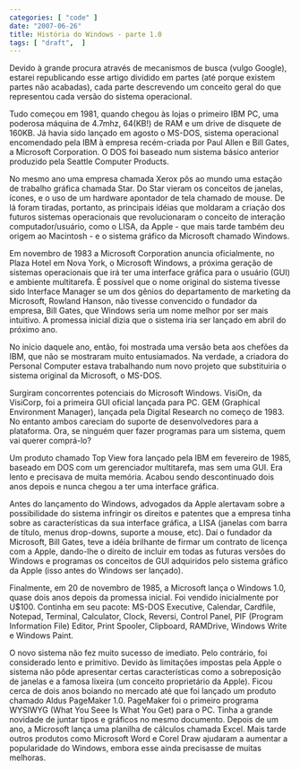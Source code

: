 ```yaml
---
categories: [ "code" ]
date: "2007-06-26"
title: História do Windows - parte 1.0
tags: [ "draft",  ]
---
```

Devido à grande procura através de mecanismos de busca (vulgo Google), estarei republicando esse artigo dividido em partes (até porque existem partes não acabadas), cada parte descrevendo um conceito geral do que representou cada versão do sistema operacional.

Tudo começou em 1981, quando chegou às lojas o primeiro IBM PC, uma poderosa máquina de 4.7mhz, 64(KB!) de RAM e um drive de disquete de 160KB. Já havia sido lançado em agosto o MS-DOS, sistema operacional encomendado pela IBM à empresa recém-criada por Paul Allen e Bill Gates, a Microsoft Corporation. O DOS foi baseado num sistema básico anterior produzido pela Seattle Computer Products.

No mesmo ano uma empresa chamada Xerox pôs ao mundo uma estação de trabalho gráfica chamada Star. Do Star vieram os conceitos de janelas, ícones, e o uso de um hardware apontador de tela chamado de mouse. De lá foram tiradas, portanto, as principais idéias que moldaram a criação dos futuros sistemas operacionais que revolucionaram o conceito de interação computador/usuário, como o LISA, da Apple - que mais tarde também deu origem ao Macintosh - e o sistema gráfico da Microsoft chamado Windows.

Em novembro de 1983 a Microsoft Corporation anuncia oficialmente, no Plaza Hotel em Nova York, o Microsoft Windows, a próxima geração de sistemas operacionais que irá ter uma interface gráfica para o usuário (GUI) e ambiente multitarefa. É possível que o nome original do sistema tivesse sido Interface Manager se um dos gênios do departamento de marketing da Microsoft, Rowland Hanson, não tivesse convencido o fundador da empresa, Bill Gates, que Windows seria um nome melhor por ser mais intuitivo. A promessa inicial dizia que o sistema iria ser lançado em abril do próximo ano.

No início daquele ano, então, foi mostrada uma versão beta aos chefões da IBM, que não se mostraram muito entusiamados. Na verdade, a criadora do Personal Computer estava trabalhando num novo projeto que substituiria o sistema original da Microsoft, o MS-DOS.

Surgiram concorrentes potenciais do Microsoft Windows. VisiOn, da VisiCorp, foi a primeira GUI oficial lançada para PC. GEM (Graphical Environment Manager), lançada pela Digital Research no começo de 1983. No entanto ambos careciam do suporte de desenvolvedores para a plataforma. Ora, se ninguém quer fazer programas para um sistema, quem vai querer comprá-lo?

Um produto chamado Top View fora lançado pela IBM em fevereiro de 1985, baseado em DOS com um gerenciador multitarefa, mas sem uma GUI. Era lento e precisava de muita memória. Acabou sendo descontinuado dois anos depois e nunca chegou a ter uma interface gráfica.

Antes do lançamento do Windows, advogados da Apple alertavam sobre a possibilidade do sistema infringir os direitos e patentes que a empresa tinha sobre as características da sua interface gráfica, a LISA (janelas com barra de título, menus drop-downs, suporte a mouse, etc). Daí o fundador da Microsoft, Bill Gates, teve a idéia brilhante de firmar um contrato de licença com a Apple, dando-lhe o direito de incluir em todas as futuras versões do Windows e programas os conceitos de GUI adquiridos pelo sistema gráfico da Apple (isso antes do Windows ser lançado).

Finalmente, em 20 de novembro de 1985, a Microsoft lança o Windows 1.0, quase dois anos depois da promessa inicial. Foi vendido inicialmente por U$100. Continha em seu pacote: MS-DOS Executive, Calendar, Cardfile, Notepad, Terminal, Calculator, Clock, Reversi, Control Panel, PIF (Program Information File) Editor, Print Spooler, Clipboard, RAMDrive, Windows Write e Windows Paint.

O novo sistema não fez muito sucesso de imediato. Pelo contrário, foi considerado lento e primitivo. Devido às limitações impostas pela Apple o sistema não pôde apresentar certas características como a sobreposição de janelas e a famosa lixeira (um conceito proprietário da Apple). Ficou cerca de dois anos boiando no mercado até que foi lançado um produto chamado Aldus PageMaker 1.0. PageMaker foi o primeiro programa WYSIWYG (What You Seee Is What You Get) para o PC. Tinha a grande novidade de juntar tipos e gráficos no mesmo documento. Depois de um ano, a Microsoft lança uma planilha de cálculos chamada Excel. Mais tarde outros produtos como Microsoft Word e Corel Draw ajudaram a aumentar a popularidade do Windows, embora esse ainda precisasse de muitas melhoras.
